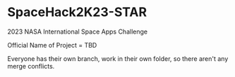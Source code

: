 # SpaceHack2K23-STAR
2023 NASA International Space Apps Challenge

Official Name of Project = TBD

Everyone has their own branch, work in their own folder, so there aren't any merge conflicts.
